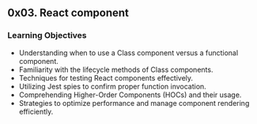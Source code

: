 ## 0x03. React component

### Learning Objectives

- Understanding when to use a Class component versus a functional component.
- Familiarity with the lifecycle methods of Class components.
- Techniques for testing React components effectively.
- Utilizing Jest spies to confirm proper function invocation.
- Comprehending Higher-Order Components (HOCs) and their usage.
- Strategies to optimize performance and manage component rendering efficiently.

